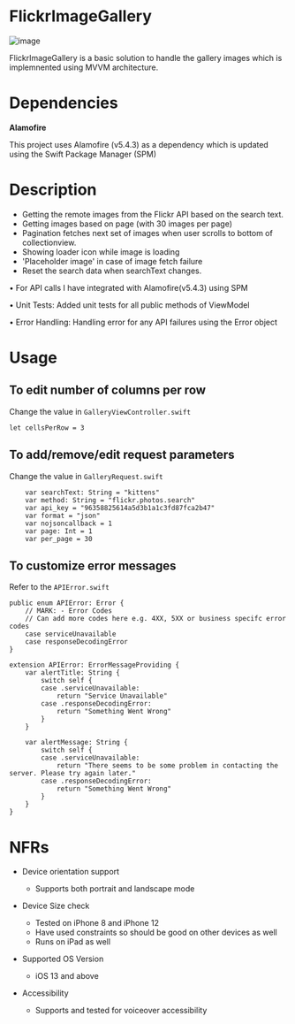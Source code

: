 # FlickrImageGallery

![image](https://user-images.githubusercontent.com/58238694/133721980-eb7f349d-073a-4377-a482-7e75ccec9dad.png)


FlickrImageGallery is a basic solution to handle the gallery images which is implemnented using MVVM architecture.

# Dependencies

**Alamofire**

This project uses Alamofire (v5.4.3) as a dependency which is updated using the Swift Package Manager (SPM)

# Description

- Getting the remote images from the Flickr API based on the search text.
- Getting images based on page (with 30 images per page)
- Pagination fetches next set of images when user scrolls to bottom of collectionview.
- Showing loader icon while image is loading
- 'Placeholder image' in case of image fetch failure
- Reset the search data when searchText changes.


•	For API calls I have integrated with Alamofire(v5.4.3) using SPM

•	Unit Tests: Added unit tests for all public methods of ViewModel

•	Error Handling: Handling error for any API failures using the Error object 

# Usage

## To edit number of columns per row
Change the value in `GalleryViewController.swift`

```
let cellsPerRow = 3
```


## To add/remove/edit request parameters
Change the value in `GalleryRequest.swift`

```
    var searchText: String = "kittens"
    var method: String = "flickr.photos.search"
    var api_key = "96358825614a5d3b1a1c3fd87fca2b47"
    var format = "json"
    var nojsoncallback = 1
    var page: Int = 1
    var per_page = 30
```

## To customize error messages
Refer to the `APIError.swift` 

```
public enum APIError: Error {
    // MARK: - Error Codes
    // Can add more codes here e.g. 4XX, 5XX or business specifc error codes
    case serviceUnavailable
    case responseDecodingError
}

extension APIError: ErrorMessageProviding {
    var alertTitle: String {
        switch self {
        case .serviceUnavailable:
            return "Service Unavailable"
        case .responseDecodingError:
            return "Something Went Wrong"
        }
    }
    
    var alertMessage: String {
        switch self {
        case .serviceUnavailable:
            return "There seems to be some problem in contacting the server. Please try again later."
        case .responseDecodingError:
            return "Something Went Wrong"
        }
    }
}
```

# NFRs

- Device orientation support
  * Supports both portrait and landscape mode

- Device Size check
   * Tested on iPhone 8 and iPhone 12
   * Have used constraints so should be good on other devices as well
   * Runs on iPad as well

- Supported OS Version
   * iOS 13 and above 

- Accessibility
   * Supports and tested for voiceover accessibility

